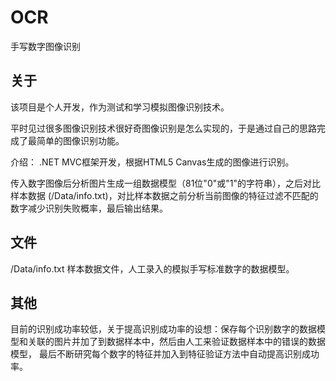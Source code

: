 # OCR
手写数字图像识别<br/>

## 关于
该项目是个人开发，作为测试和学习模拟图像识别技术。

平时见过很多图像识别技术很好奇图像识别是怎么实现的，于是通过自己的思路完成了最简单的图像识别功能。

介绍：
.NET MVC框架开发，根据HTML5 Canvas生成的图像进行识别。

传入数字图像后分析图片生成一组数据模型（81位"0"或"1"的字符串），之后对比样本数据
(/Data/info.txt)，对比样本数据之前分析当前图像的特征过滤不匹配的数字减少识别失败概率，最后输出结果。

## 文件
/Data/info.txt 样本数据文件，人工录入的模拟手写标准数字的数据模型。

## 其他
目前的识别成功率较低，关于提高识别成功率的设想：保存每个识别数字的数据模型和关联的图片并加了到数据样本中，然后由人工来验证数据样本中的错误的数据模型，
最后不断研究每个数字的特征并加入到特征验证方法中自动提高识别成功率。

